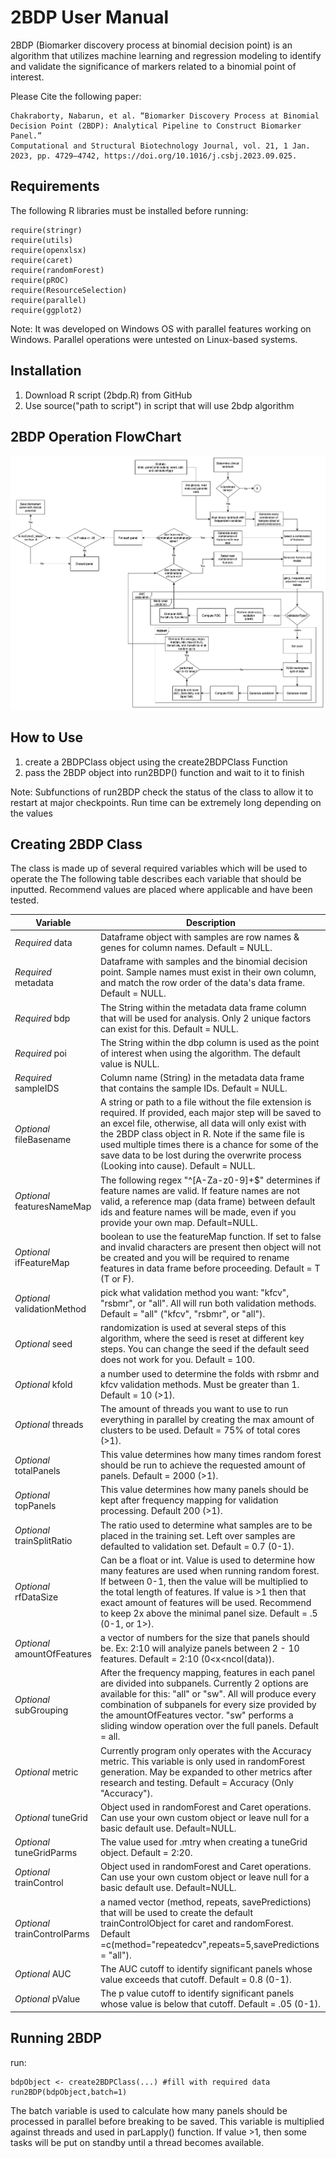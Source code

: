 # 2BDP User Manual

2BDP (Biomarker discovery process at binomial decision point) is an algorithm that utilizes machine learning 
and regression modeling to identify and validate the significance of markers related to a binomial point of interest.

Please Cite the following paper:
```
Chakraborty, Nabarun, et al. “Biomarker Discovery Process at Binomial Decision Point (2BDP): Analytical Pipeline to Construct Biomarker Panel.”
Computational and Structural Biotechnology Journal, vol. 21, 1 Jan. 2023, pp. 4729–4742, https://doi.org/10.1016/j.csbj.2023.09.025.
```

## Requirements
The following R libraries must be installed before running:
```
require(stringr)
require(utils)
require(openxlsx)
require(caret)
require(randomForest)
require(pROC)
require(ResourceSelection)
require(parallel)
require(ggplot2)
```
Note: It was developed on Windows OS with parallel features working on Windows. Parallel operations were untested on Linux-based systems.

## Installation
1. Download R script (2bdp.R) from GitHub
2. Use source("path to script") in script that will use 2bdp algorithm

## 2BDP Operation FlowChart

![picture alt](https://github.com/AlexLaw978/2BDP/blob/main/images/2bdpFlowChart.png)

## How to Use

1. create a 2BDPClass object using the create2BDPClass Function
2. pass the 2BDP object into run2BDP() function and wait to it to finish

Note: Subfunctions of run2BDP check the status of the class to allow it to restart at major checkpoints.
Run time can be extremely long depending on the values

## Creating 2BDP Class
The class is made up of several required variables which will be used to operate the 
The following table describes each variable that should be inputted. Recommend values are placed where applicable and have been tested.

Variable | Description
------------- | -------------
*Required* data|Dataframe object with samples are row names & genes for column names. Default = NULL.
*Required* metadata|Dataframe with samples and the binomial decision point. Sample names must exist in their own column, and match the row order of the data's data frame.  Default = NULL. 
*Required* bdp|The String within the metadata data frame column that will be used for analysis. Only 2 unique factors can exist for this. Default = NULL.
*Required* poi|The String within the dbp column is used as the point of interest when using the algorithm. The default value is NULL.
*Required* sampleIDS|Column name (String) in the metadata data frame that contains the sample IDs. Default = NULL.
*Optional* fileBasename|A string or path to a file without the file extension is required. If provided, each major step will be saved to an excel file, otherwise, all data will only exist with the 2BDP class object in R. Note if the same file is used multiple times there is a chance for some of the save data to be lost during the overwrite process (Looking into cause). Default = NULL.
*Optional* featuresNameMap|The following regex "^[A-Za-z0-9]+$" determines if feature names are valid. If feature names are not valid, a reference map (data frame) between default ids and feature names will be made, even if you provide your own map. Default=NULL.
*Optional* ifFeatureMap| boolean to use the featureMap function. If set to false and invalid characters are present then object will not be created and you will be required to rename features in data frame before proceeding. Default = T (T or F).
*Optional* validationMethod|pick what validation method you want: "kfcv", "rsbmr", or "all". All will run both validation methods. Default = "all" ("kfcv", "rsbmr", or "all").
*Optional* seed|randomization is used at several steps of this algorithm, where the seed is reset at different key steps. You can change the seed if the default seed does not work for you. Default = 100.
*Optional* kfold|a number used to determine the folds with rsbmr and kfcv validation methods. Must be greater than 1. Default = 10 (>1).
*Optional* threads|The amount of threads you want to use to run everything in parallel by creating the max amount of clusters to be used. Default = 75% of total cores (>1). 
*Optional* totalPanels|This value determines how many times random forest should be run to achieve the requested amount of panels. Default = 2000 (>1).
*Optional* topPanels|This value determines how many panels should be kept after frequency mapping for validation processing. Default 200 (>1). 
*Optional* trainSplitRatio|The ratio used to determine what samples are to be placed in the training set. Left over samples are defaulted to validation set. Default = 0.7 (0-1).
*Optional* rfDataSize|Can be a float or int. Value is used to determine how many features are used when running random forest. If between 0-1, then the value will be multiplied to the total length of features. If value is >1 then that exact amount of features will be used. Recommend to keep 2x above the minimal panel size. Default = .5 (0-1, or 1>).
*Optional* amountOfFeatures|a vector of numbers for the size that panels should be. Ex: 2:10 will analyize panels between 2 - 10 features. Default = 2:10 (0<x<ncol(data)). 
*Optional* subGrouping|After the frequency mapping, features in each panel are divided into subpanels. Currently 2 options are available for this: "all" or "sw". All will produce every combination of subpanels for every size provided by the amountOfFeatures vector. "sw" performs a sliding window operation over the full panels. Default = all.
*Optional* metric|Currently program only operates with the Accuracy metric. This variable is only used in randomForest generation. May be expanded to other metrics after research and testing. Default = Accuracy (Only "Accuracy").
*Optional* tuneGrid|Object used in randomForest and Caret operations. Can use your own custom object or leave null for a basic default use. Default=NULL.
*Optional* tuneGridParms|The value used for .mtry when creating a tuneGrid object. Default = 2:20.
*Optional* trainControl|Object used in randomForest and Caret operations. Can use your own custom object or leave null for a basic default use. Default=NULL.
*Optional* trainControlParms|a named vector (method, repeats, savePredictions) that will be used to create the default trainControlObject for caret and randomForest. Default =c(method="repeatedcv",repeats=5,savePredictions = "all").
*Optional* AUC|The AUC cutoff to identify significant panels whose value exceeds that cutoff. Default = 0.8 (0-1).
*Optional* pValue|The p value cutoff to identify significant panels whose value is below that cutoff. Default = .05 (0-1).

## Running 2BDP

run:
```
bdpObject <- create2BDPClass(...) #fill with required data
run2BDP(bdpObject,batch=1)
```

The batch variable is used to calculate how many panels should be processed in parallel before breaking to be saved. This variable is multiplied against threads and used in parLapply() function. If value >1, then some tasks will be put on standby until a thread becomes available. 


